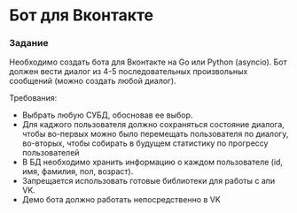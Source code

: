 # Бот для Вконтакте

### Задание
Необходимо создать бота для Вконтакте на Go или Python (asyncio).
Бот должен вести диалог из 4-5 последовательных  произвольных сообщений (можно создать любой диалог).

Требования:
* Выбрать любую СУБД, обосновав ее выбор.
* Для каджого пользователя должно сохраняться состояние диалога, чтобы во-первых можно было перемещать пользователя по диалогу, во-вторых, чтобы собирать в будущем статистику по прогрессу пользователей
* В БД необходимо хранить информацию о каждом пользователе (id, имя, фамилия, пол, возраст).
* Запрещается использовать готовые библиотеки для работы с апи VK.
* Демо бота должно работать непосредственно в VK